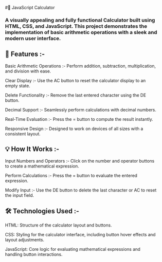 #🧮 JavaScript Calculator

### A visually appealing and fully functional Calculator built using HTML, CSS, and JavaScript. This project demonstrates the implementation of basic arithmetic operations with a sleek and modern user interface.

## 🚀 Features :-

Basic Arithmetic Operations :- Perform addition, subtraction, multiplication, and division with ease.

Clear Display :- Use the AC button to reset the calculator display to an empty state.

Delete Functionality :- Remove the last entered character using the DE button.

Decimal Support :- Seamlessly perform calculations with decimal numbers.

Real-Time Evaluation :- Press the = button to compute the result instantly.

Responsive Design :- Designed to work on devices of all sizes with a consistent layout.

## 💡 How It Works :-

Input Numbers and Operators :- Click on the number and operator buttons to create a mathematical expression.

Perform Calculations :- Press the = button to evaluate the entered expression.

Modify Input :- Use the DE button to delete the last character or AC to reset the input field.

## 🛠️ Technologies Used :- 

HTML: Structure of the calculator layout and buttons.

CSS: Styling for the calculator interface, including button hover effects and layout adjustments.

JavaScript: Core logic for evaluating mathematical expressions and handling button interactions.
